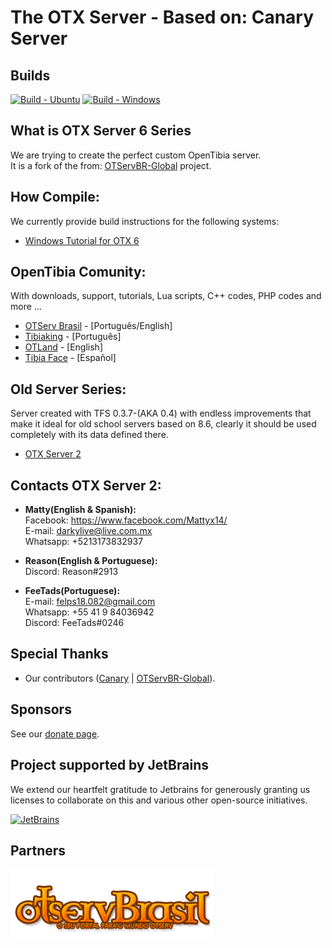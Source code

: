 # The OTX Server - Based on: Canary Server

## Builds
[![Build - Ubuntu](https://github.com/mattyx14/otxserver/actions/workflows/build-ubuntu.yml/badge.svg)](https://github.com/mattyx14/otxserver/actions/workflows/build-ubuntu.yml)
[![Build - Windows](https://github.com/mattyx14/otxserver/actions/workflows/build-windows-cmake.yml/badge.svg)](https://github.com/mattyx14/otxserver/actions/workflows/build-windows-cmake.yml)

## What is OTX Server 6 Series
We are trying to create the perfect custom OpenTibia server.
<br>It is a fork of the from: [OTServBR-Global](https://github.com/opentibiabr/canary) project.

## How Compile:
We currently provide build instructions for the following systems:
* [Windows Tutorial for OTX 6](https://github.com/mattyx14/otxserver/wiki/Compiling-on-Windows-(OTX-6-))

## OpenTibia Comunity:
With downloads, support, tutorials, Lua scripts, C++ codes, PHP codes and more ...
* [OTServ Brasil](https://docs.opentibiabr.com/) - [Português/English]
* [Tibiaking](https://tibiaking.com/) - [Português]
* [OTLand](https://otland.net/) - [English]
* [Tibia Face](https://tibiaface.foroactivo.com/) - [Español]

## Old Server Series:
Server created with TFS 0.3.7-(AKA 0.4) with endless improvements that make it ideal for old school servers based on 8.6, clearly it should be used completely with its data defined there.
* [OTX Server 2](https://github.com/mattyx14/otxserver/tree/otxserv2)

## Contacts OTX Server 2:
- <b>Matty(English & Spanish):</b><br>
Facebook: https://www.facebook.com/Mattyx14/<br>
E-mail: darkylive@live.com.mx<br>
Whatsapp: +5213173832937<br>

- <b>Reason(English & Portuguese):</b><br>
Discord: Reason#2913

- <b>FeeTads(Portuguese):</b><br>
E-mail: felps18.082@gmail.com<br>
Whatsapp: +55 41 9 84036942<br>
Discord: FeeTads#0246

## Special Thanks

- Our contributors ([Canary](https://github.com/opentibiabr/canary/graphs/contributors) | [OTServBR-Global](https://github.com/opentibiabr/otservbr-global/graphs/contributors)).

## Sponsors

See our [donate page](https://docs.opentibiabr.com/home/donate).

## Project supported by JetBrains

We extend our heartfelt gratitude to Jetbrains for generously granting us licenses to collaborate on this and various
other open-source initiatives.

<a href="https://jb.gg/OpenSourceSupport/?from=https://github.com/opentibiabr/canary/">
  <img src="https://resources.jetbrains.com/storage/products/company/brand/logos/jb_beam.svg" alt="JetBrains" width="150" />
</a>

## Partners

[![Supported by OTServ Brasil](https://raw.githubusercontent.com/otbr/otserv-brasil/main/otbr.png)](https://forums.otserv.com.br)


